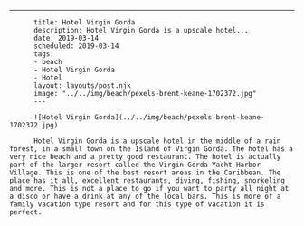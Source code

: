 ---
          title: Hotel Virgin Gorda
          description: Hotel Virgin Gorda is a upscale hotel...
          date: 2019-03-14
          scheduled: 2019-03-14
          tags:
          - beach
          - Hotel Virgin Gorda
          - Hotel
          layout: layouts/post.njk
          image: "../../img/beach/pexels-brent-keane-1702372.jpg"
          ---
          
          ![Hotel Virgin Gorda](../../img/beach/pexels-brent-keane-1702372.jpg)
          
          Hotel Virgin Gorda is a upscale hotel in the middle of a rain forest, in a small town on the Island of Virgin Gorda. The hotel has a very nice beach and a pretty good restaurant. The hotel is actually part of the larger resort called the Virgin Gorda Yacht Harbor Village. This is one of the best resort areas in the Caribbean. The place has it all, excellent restaurants, diving, fishing, snorkeling and more. This is not a place to go if you want to party all night at a disco or have a drink at any of the local bars. This is more of a family vacation type resort and for this type of vacation it is perfect.